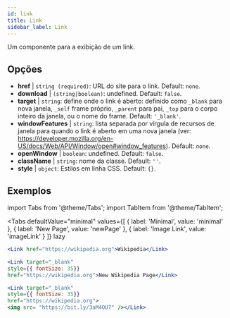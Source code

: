```yaml
---
id: link
title: Link
sidebar_label: Link
---
```


Um componente para a exibição de um link.

## Opções

* __href__ | `string (required)`: URL do site para o link. Default: `none`.
* __download__ | `(string|boolean)`: undefined. Default: `false`.
* __target__ | `string`: define onde o link é aberto: definido como `_blank` para nova janela, `_self` frame próprio, `_parent` para pai, `_top` para o corpo inteiro da janela, ou o nome do frame. Default: `'_blank'`.
* __windowFeatures__ | `string`: lista separada por vírgula de recursos de janela para quando o link é aberto em uma nova janela (ver: https://developer.mozilla.org/en-US/docs/Web/API/Window/open#window_features). Default: `none`.
* __openWindow__ | `boolean`: undefined. Default: `false`.
* __className__ | `string`: nome da classe. Default: `''`.
* __style__ | `object`: Estilos em linha CSS. Default: `{}`.


## Exemplos

import Tabs from '@theme/Tabs';
import TabItem from '@theme/TabItem';

<Tabs
    defaultValue="minimal"
    values={[
        { label: 'Minimal', value: 'minimal' },
        { label: 'New Page', value: 'newPage' },
        { label: 'Image Link', value: 'imageLink' }
    ]}
    lazy
>
<TabItem value="minimal">

```jsx live
<Link href="https://wikipedia.org">Wikipedia</Link>
```

</TabItem>

<TabItem value="newPage">

```jsx live
<Link target="_blank" 
style={{ fontSize: 35}}
href="https://wikipedia.org">New Wikipedia Page</Link>
```
</TabItem>

<TabItem value="imageLink">

```jsx live
<Link target="_blank" 
style={{ fontSize: 35}}
href="https://wikipedia.org">
<img src= "https://bit.ly/3aM4OU7" /></Link>
```

</TabItem>

</Tabs>
